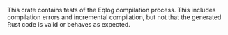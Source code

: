 This crate contains tests of the Eqlog compilation process.
This includes compilation errors and incremental compilation, but not that the generated Rust code is valid or behaves as expected.

